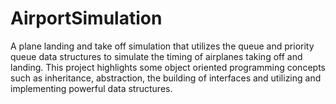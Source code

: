 # AirportSimulation

A plane landing and take off simulation that utilizes the queue and priority queue data structures to simulate the timing of airplanes taking off and landing.
This project highlights some object oriented programming concepts such as inheritance, abstraction, the building of interfaces and utilizing and implementing powerful data structures.
